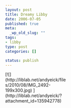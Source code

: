 ```yaml
--- 
layout: post
title: Dreamy Libby
date: 2006-07-05
published: true
meta: 
  _wp_old_slug: ""
tags: 
- libby
type: post
categories: []

status: publish
---
```

<div class="wp-caption alignleft" style="width: 199px">[![](http://liblab.net/andyeick/files/2010/08/IMG_2492-199x300.jpg) ](http://liblab.net/andyeick/?attachment_id=135942778)



</div><br />
